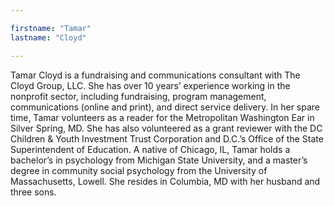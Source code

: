 ```yaml
---

firstname: "Tamar"
lastname: "Cloyd"

---
```


Tamar Cloyd is a fundraising and communications consultant with The Cloyd Group, LLC. She has over 10 years’ experience working in the nonprofit sector, including fundraising, program management, communications (online and print), and direct service delivery. In her spare time, Tamar volunteers as a reader for the Metropolitan Washington Ear in Silver Spring, MD. She has also volunteered as a grant reviewer with the DC Children & Youth Investment Trust Corporation and D.C.’s Office of the State Superintendent of Education. A native of Chicago, IL, Tamar holds a bachelor’s in psychology from Michigan State University, and a master’s degree in community social psychology from the University of Massachusetts, Lowell. She resides in Columbia, MD with her husband and three sons.
